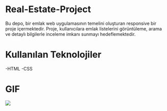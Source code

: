 # Real-Estate-Project
Bu depo, bir emlak web uygulamasının temelini oluşturan responsive bir proje içermektedir. Proje, kullanıcılara emlak listelerini görüntüleme, arama ve detaylı bilgilerle inceleme imkanı sunmayı hedeflemektedir. 

# Kullanılan Teknolojiler
-HTML
-CSS

# GIF

![](images/realestategif%20(1).gif)


